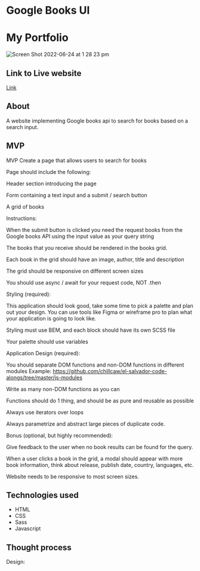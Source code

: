 # Google Books UI


# My Portfolio
![Screen Shot 2022-06-24 at 1 28 23 pm](https://user-images.githubusercontent.com/97388878/175456668-bff17220-01ab-4cf1-8f94-8d6013b4f57b.png)


## Link to Live website

[Link](https://samanthaau.dev/)

## About

A website implementing Google books api to search for books based on a search input.

## MVP

MVP
Create a page that allows users to search for books

Page should include the following:

Header section introducing the page

Form containing a text input and a submit / search button

A grid of books

Instructions:

When the submit button is clicked you need the request books from the Google books API using the input value as your query string

The books that you receive should be rendered in the books grid.

Each book in the grid should have an image, author, title and description

The grid should be responsive on different screen sizes

You should use async / await for your request code, NOT .then

Styling (required):

This application should look good, take some time to pick a palette and plan out your design. You can use tools like Figma or wireframe pro to plan what your application is going to look like.

Styling must use BEM, and each block should have its own SCSS file

Your palette should use variables

Application Design (required):

You should separate DOM functions and non-DOM functions in different modules Example: https://github.com/chillcaw/el-salvador-code-alongs/tree/master/js-modules

Write as many non-DOM functions as you can

Functions should do 1 thing, and should be as pure and reusable as possible

Always use iterators over loops

Always parametrize and abstract large pieces of duplicate code.

Bonus (optional, but highly recommended):

Give feedback to the user when no book results can be found for the query.

When a user clicks a book in the grid, a modal should appear with more book information, think about release, publish date, country, languages, etc.

Website needs to be responsive to most screen sizes.

## Technologies used

- HTML
- CSS
- Sass
- Javascript


## Thought process

Design:


